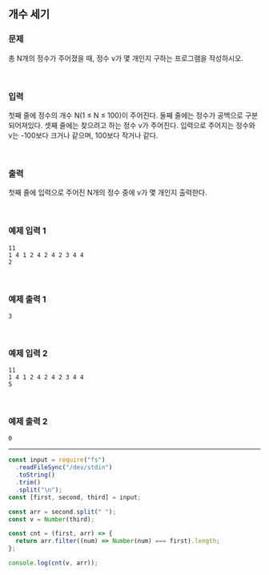 ## 개수 세기

### 문제

총 N개의 정수가 주어졌을 때, 정수 v가 몇 개인지 구하는 프로그램을 작성하시오.

<br/>

### 입력

첫째 줄에 정수의 개수 N(1 ≤ N ≤ 100)이 주어진다. 둘째 줄에는 정수가 공백으로 구분되어져있다. 셋째 줄에는 찾으려고 하는 정수 v가 주어진다. 입력으로 주어지는 정수와 v는 -100보다 크거나 같으며, 100보다 작거나 같다.

<br/>

### 출력

첫째 줄에 입력으로 주어진 N개의 정수 중에 v가 몇 개인지 출력한다.

<br/>

### 예제 입력 1

```
11
1 4 1 2 4 2 4 2 3 4 4
2
```

<br/>

### 예제 출력 1

```
3
```

<br/>

### 예제 입력 2

```
11
1 4 1 2 4 2 4 2 3 4 4
5
```

<br/>

### 예제 출력 2

```
0
```

---

```js
const input = require("fs")
  .readFileSync("/dev/stdin")
  .toString()
  .trim()
  .split("\n");
const [first, second, third] = input;

const arr = second.split(" ");
const v = Number(third);

const cnt = (first, arr) => {
  return arr.filter((num) => Number(num) === first).length;
};

console.log(cnt(v, arr));
```
